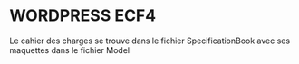 # WORDPRESS ECF4 

Le cahier des charges se trouve dans le fichier SpecificationBook avec ses maquettes dans le fichier Model